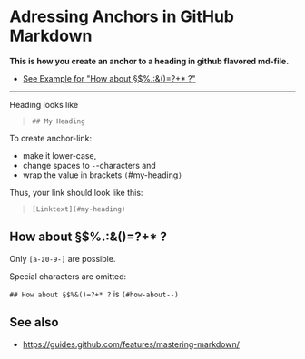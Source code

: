 # Adressing Anchors in GitHub Markdown

**This is how you create an anchor to a heading in github flavored md-file.**

* [See Example for "How about §$%.:&()=?+* ?"](#how-about--)

---
Heading looks like
> `## My Heading`

To create anchor-link:
* make it lower-case,
* change spaces to `-`-characters and 
* wrap the value in brackets `(`#my-heading`)`

Thus, your link should look like this:

> `[Linktext](#my-heading)`

## How about §$%.:&()=?+* ?
Only `[a-z0-9-]` are possible.

Special characters are omitted:

`## How about §$%&()=?+* ?` is `(#how-about--)`


## See also
* https://guides.github.com/features/mastering-markdown/
